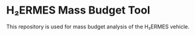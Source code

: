 # H₂ERMES Mass Budget Tool

This repository is used for mass budget analysis of the H₂ERMES vehicle.

